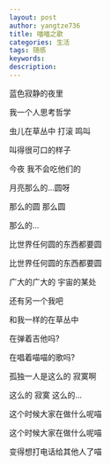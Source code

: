 ```yaml
---
layout: post
author: yangtze736
title: 喵喵之歌
categories: 生活
tags: 随感
keywords:
description:
---
```


蓝色寂静的夜里

我一个人思考哲学

虫儿在草丛中 打滚 鸣叫

叫得很可口的样子

今夜 我不会吃他们的

月亮那么的...圆呀

那么的圆 那么圆

那么的...

比世界任何圆的东西都要圆

比世界任何圆的东西都要圆

广大的广大的 宇宙的某处

还有另一个我吧

和我一样的在草丛中

在弹着吉他吗?

在唱着喵喵的歌吗?

孤独一人是这么的 寂寞啊

这么的 寂寞 这么的…

这个时候大家在做什么呢喵

这个时候大家在做什么呢喵

变得想打电话给其他人了喵
